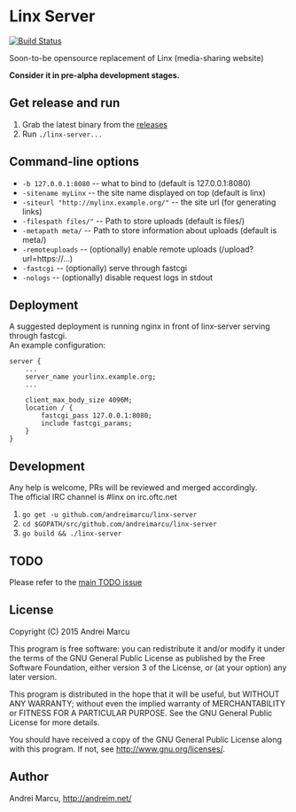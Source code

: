 
Linx Server
======
[![Build Status](https://travis-ci.org/andreimarcu/linx-server.svg?branch=master)](https://travis-ci.org/andreimarcu/linx-server)  


Soon-to-be opensource replacement of Linx (media-sharing website)

**Consider it in pre-alpha development stages.**

Get release and run
-------------------
1. Grab the latest binary from the [releases](https://github.com/andreimarcu/linx-server/releases)
2. Run ```./linx-server...```
  
  
Command-line options
--------------------

- ```-b 127.0.0.1:8080``` -- what to bind to  (default is 127.0.0.1:8080)
- ```-sitename myLinx``` -- the site name displayed on top (default is linx)
- ```-siteurl "http://mylinx.example.org/"``` -- the site url (for generating links)
- ```-filespath files/"``` -- Path to store uploads (default is files/)
- ```-metapath meta/``` -- Path to store information about uploads (default is meta/)
- ```-remoteuploads``` -- (optionally) enable remote uploads (/upload?url=https://...) 
- ```-fastcgi``` -- (optionally) serve through fastcgi 
- ```-nologs``` -- (optionally) disable request logs in stdout

Deployment
----------
A suggested deployment is running nginx in front of linx-server serving through fastcgi.  
An example configuration:
```
server {
    ...
    server_name yourlinx.example.org;
    ...
    
    client_max_body_size 4096M;
    location / {
        fastcgi_pass 127.0.0.1:8080;
        include fastcgi_params;
    }
}
```

Development
-----------
Any help is welcome, PRs will be reviewed and merged accordingly.  
The official IRC channel is #linx on irc.oftc.net  

1. ```go get -u github.com/andreimarcu/linx-server ```
2. ```cd $GOPATH/src/github.com/andreimarcu/linx-server ```
3. ```go build && ./linx-server```


TODO
----
Please refer to the [main TODO issue](https://github.com/andreimarcu/linx-server/issues/1) 


License
-------
Copyright (C) 2015 Andrei Marcu

This program is free software: you can redistribute it and/or modify
it under the terms of the GNU General Public License as published by
the Free Software Foundation, either version 3 of the License, or
(at your option) any later version.

This program is distributed in the hope that it will be useful,
but WITHOUT ANY WARRANTY; without even the implied warranty of
MERCHANTABILITY or FITNESS FOR A PARTICULAR PURPOSE.  See the
GNU General Public License for more details.

You should have received a copy of the GNU General Public License
along with this program.  If not, see <http://www.gnu.org/licenses/>.

Author
-------
Andrei Marcu, http://andreim.net/
